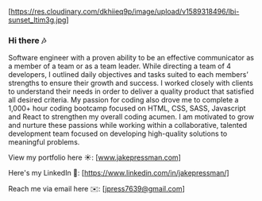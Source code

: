 [https://res.cloudinary.com/dkhiieq9p/image/upload/v1589318496/lbi-sunset_ltim3g.jpg]

### Hi there 🎶

Software engineer with a proven ability to be an effective communicator as a member of a team or as a team leader. While directing a team of 4 developers, I outlined daily objectives and tasks suited to each members’ strengths to ensure their growth and success. I worked closely with clients to understand their needs in order to deliver a quality product that satisfied all desired criteria. My passion for coding also drove me to complete a 1,000+ hour coding bootcamp focused on HTML, CSS, SASS, Javascript and React to strengthen my overall coding acumen. I am motivated to grow and nurture these passions while working within a collaborative, talented development team focused on developing high-quality solutions to meaningful problems.

View my portfolio here ☀️: [www.jakepressman.com] 

Here's my LinkedIn 📍: [https://www.linkedin.com/in/jakepressman/]

Reach me via email here ✉️: [jpress7639@gmail.com]


